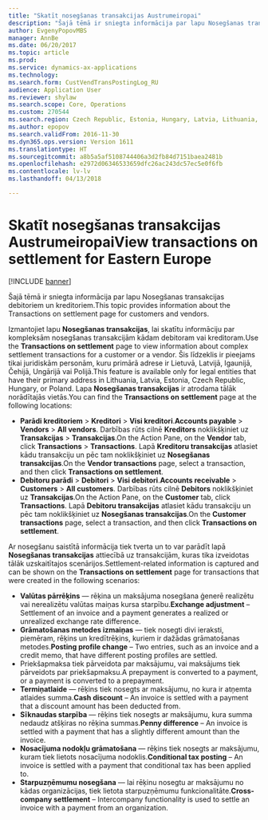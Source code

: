 ```yaml
---
title: "Skatīt nosegšanas transakcijas Austrumeiropai"
description: "Šajā tēmā ir sniegta informācija par lapu Nosegšanas transakcijas debitoriem un kreditoriem."
author: EvgenyPopovMBS
manager: AnnBe
ms.date: 06/20/2017
ms.topic: article
ms.prod: 
ms.service: dynamics-ax-applications
ms.technology: 
ms.search.form: CustVendTransPostingLog_RU
audience: Application User
ms.reviewer: shylaw
ms.search.scope: Core, Operations
ms.custom: 270544
ms.search.region: Czech Republic, Estonia, Hungary, Latvia, Lithuania, Poland
ms.author: epopov
ms.search.validFrom: 2016-11-30
ms.dyn365.ops.version: Version 1611
ms.translationtype: HT
ms.sourcegitcommit: a8b5a5af5108744406a3d2fb84d7151baea2481b
ms.openlocfilehash: e2972d06346533659dfc26ac243dc57ec5e0f6fb
ms.contentlocale: lv-lv
ms.lasthandoff: 04/13/2018

---
```


# <a name="view-transactions-on-settlement-for-eastern-europe"></a><span data-ttu-id="1d6b7-103">Skatīt nosegšanas transakcijas Austrumeiropai</span><span class="sxs-lookup"><span data-stu-id="1d6b7-103">View transactions on settlement for Eastern Europe</span></span>

[!INCLUDE [banner](../includes/banner.md)]

<span data-ttu-id="1d6b7-104">Šajā tēmā ir sniegta informācija par lapu Nosegšanas transakcijas debitoriem un kreditoriem.</span><span class="sxs-lookup"><span data-stu-id="1d6b7-104">This topic provides information about the Transactions on settlement page for customers and vendors.</span></span>

<span data-ttu-id="1d6b7-105">Izmantojiet lapu **Nosegšanas transakcijas**, lai skatītu informāciju par kompleksām nosegšanas transakcijām kādam debitoram vai kreditoram.</span><span class="sxs-lookup"><span data-stu-id="1d6b7-105">Use the **Transactions on settlement** page to view information about complex settlement transactions for a customer or a vendor.</span></span> <span data-ttu-id="1d6b7-106">Šis līdzeklis ir pieejams tikai juridiskām personām, kuru primārā adrese ir Lietuvā, Latvijā, Igaunijā, Čehijā, Ungārijā vai Polijā.</span><span class="sxs-lookup"><span data-stu-id="1d6b7-106">This feature is available only for legal entities that have their primary address in Lithuania, Latvia, Estonia, Czech Republic, Hungary, or Poland.</span></span> <span data-ttu-id="1d6b7-107">Lapa **Nosegšanas transakcijas** ir atrodama tālāk norādītajās vietās.</span><span class="sxs-lookup"><span data-stu-id="1d6b7-107">You can find the **Transactions on settlement** page at the following locations:</span></span>

-   <span data-ttu-id="1d6b7-108">**Parādi kreditoriem** &gt; **Kreditori** &gt; **Visi kreditori**.</span><span class="sxs-lookup"><span data-stu-id="1d6b7-108">**Accounts payable** &gt; **Vendors** &gt; **All vendors**.</span></span> <span data-ttu-id="1d6b7-109">Darbības rūts cilnē **Kreditors** noklikšķiniet uz **Transakcijas** &gt; **Transakcijas**.</span><span class="sxs-lookup"><span data-stu-id="1d6b7-109">On the Action Pane, on the **Vendor** tab, click **Transactions** &gt; **Transactions**.</span></span> <span data-ttu-id="1d6b7-110">Lapā **Kreditoru transakcijas** atlasiet kādu transakciju un pēc tam noklikšķiniet uz **Nosegšanas transakcijas**.</span><span class="sxs-lookup"><span data-stu-id="1d6b7-110">On the **Vendor transactions** page, select a transaction, and then click **Transactions on settlement**.</span></span>
-   <span data-ttu-id="1d6b7-111">**Debitoru parādi** &gt; **Debitori** &gt; **Visi debitori**.</span><span class="sxs-lookup"><span data-stu-id="1d6b7-111">**Accounts receivable** &gt; **Customers** &gt; **All customers**.</span></span> <span data-ttu-id="1d6b7-112">Darbības rūts cilnē **Debitors** noklikšķiniet uz **Transakcijas**.</span><span class="sxs-lookup"><span data-stu-id="1d6b7-112">On the Action Pane, on the **Customer** tab, click **Transactions**.</span></span> <span data-ttu-id="1d6b7-113">Lapā **Debitoru transakcijas** atlasiet kādu transakciju un pēc tam noklikšķiniet uz **Nosegšanas transakcijas**.</span><span class="sxs-lookup"><span data-stu-id="1d6b7-113">On the **Customer transactions** page, select a transaction, and then click **Transactions on settlement**.</span></span>

<span data-ttu-id="1d6b7-114">Ar nosegšanu saistītā informācija tiek tverta un to var parādīt lapā **Nosegšanas transakcijas** attiecībā uz transakcijām, kuras tika izveidotas tālāk uzskaitītajos scenārijos.</span><span class="sxs-lookup"><span data-stu-id="1d6b7-114">Settlement-related information is captured and can be shown on the **Transactions on settlement** page for transactions that were created in the following scenarios:</span></span>

-   <span data-ttu-id="1d6b7-115">**Valūtas pārrēķins** — rēķina un maksājuma nosegšana ģenerē realizētu vai nerealizētu valūtas maiņas kursa starpību.</span><span class="sxs-lookup"><span data-stu-id="1d6b7-115">**Exchange adjustment** – Settlement of an invoice and a payment generates a realized or unrealized exchange rate difference.</span></span>
-   <span data-ttu-id="1d6b7-116">**Grāmatošanas metodes izmaiņas** — tiek nosegti divi ieraksti, piemēram, rēķins un kredītrēķins, kuriem ir dažādas grāmatošanas metodes.</span><span class="sxs-lookup"><span data-stu-id="1d6b7-116">**Posting profile change** – Two entries, such as an invoice and a credit memo, that have different posting profiles are settled.</span></span>
-   <span data-ttu-id="1d6b7-117">Priekšapmaksa tiek pārveidota par maksājumu, vai maksājums tiek pārveidots par priekšapmaksu.</span><span class="sxs-lookup"><span data-stu-id="1d6b7-117">A prepayment is converted to a payment, or a payment is converted to a prepayment.</span></span>
-   <span data-ttu-id="1d6b7-118">**Termiņatlaide** — rēķins tiek nosegts ar maksājumu, no kura ir atņemta atlaides summa.</span><span class="sxs-lookup"><span data-stu-id="1d6b7-118">**Cash discount** – An invoice is settled with a payment that a discount amount has been deducted from.</span></span>
-   <span data-ttu-id="1d6b7-119">**Sīknaudas starpība** — rēķins tiek nosegts ar maksājumu, kura summa nedaudz atšķiras no rēķina summas.</span><span class="sxs-lookup"><span data-stu-id="1d6b7-119">**Penny difference** – An invoice is settled with a payment that has a slightly different amount than the invoice.</span></span>
-   <span data-ttu-id="1d6b7-120">**Nosacījuma nodokļu grāmatošana** — rēķins tiek nosegts ar maksājumu, kuram tiek lietots nosacījuma nodoklis.</span><span class="sxs-lookup"><span data-stu-id="1d6b7-120">**Conditional tax posting** – An invoice is settled with a payment that conditional tax has been applied to.</span></span>
-   <span data-ttu-id="1d6b7-121">**Starpuzņēmumu nosegšana** — lai rēķinu nosegtu ar maksājumu no kādas organizācijas, tiek lietota starpuzņēmumu funkcionalitāte.</span><span class="sxs-lookup"><span data-stu-id="1d6b7-121">**Cross-company settlement** – Intercompany functionality is used to settle an invoice with a payment from an organization.</span></span>





